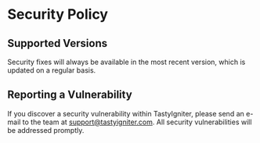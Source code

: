 # Security Policy

## Supported Versions

Security fixes will always be available in the most recent version, which is updated on a regular basis.

## Reporting a Vulnerability

If you discover a security vulnerability within TastyIgniter, please send an 
e-mail to the team at support@tastyigniter.com. 
All security vulnerabilities will be addressed promptly.
